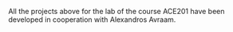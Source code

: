 All the projects above for the lab of the course ACE201 have been developed in cooperation with Alexandros Avraam.
